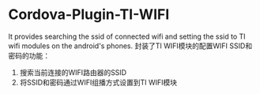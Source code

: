 # Cordova-Plugin-TI-WIFI
It provides searching the ssid of connected wifi and setting the ssid to TI wifi modules on the android's phones.
封装了TI WIFI模块的配置WIFI SSID和密码的功能：
1. 搜索当前连接的WIFI路由器的SSID
2. 将SSID和密码通过WIFI组播方式设置到TI WIFI模块
